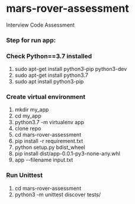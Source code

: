 # mars-rover-assessment
Interview Code Assessment

### Step for run app:

### Check Python==3.7 installed
1. sudo apt-get install python3-pip python3-dev
2. sudo apt-get install python3.7
3. sudo apt install python3-pip

### Create virtual environment
1. mkdir my_app
2. cd my_app
3. python3.7 -m virtualenv app
4. clone repo
5. cd mars-rover-assessment
6. pip install -r requirement.txt
7. python setup.py bdist_wheel
8. pip install dist/app-0.0.1-py3-none-any.whl
9. app --filename input.txt

### Run Unittest

1. cd mars-rover-assessment
2. python3 -m unittest discover tests/
